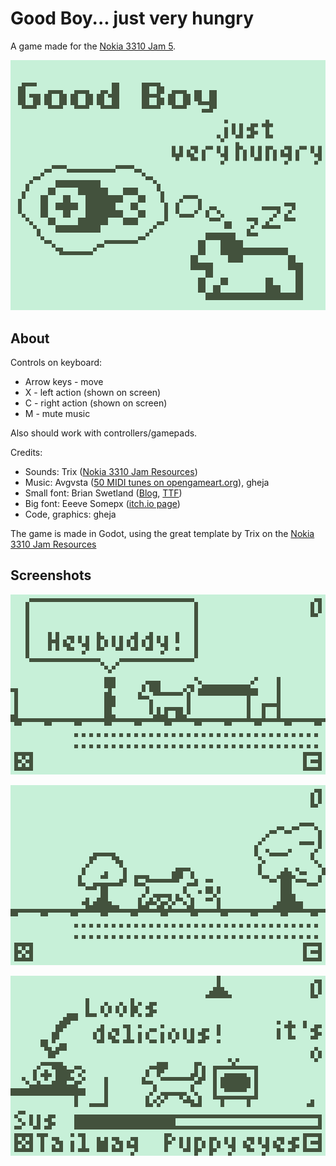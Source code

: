 # Good Boy... just very hungry

A game made for the [Nokia 3310 Jam 5](https://itch.io/jam/nokiajam5).

![Title screen](misc/itch_io_cover_image.png)

## About

Controls on keyboard:
  - Arrow keys - move
  - X - left action (shown on screen)
  - C - right action (shown on screen)
  - M - mute music

Also should work with controllers/gamepads.

Credits:
  - Sounds: Trix ([Nokia 3310 Jam Resources](https://phillipp.itch.io/nokiajamresources))
  - Music: Avgvsta ([50 MIDI tunes on opengameart.org](https://opengameart.org/content/50-midi-tunes)), gheja
  - Small font: Brian Swetland ([Blog](https://robey.lag.net/2010/01/23/tiny-monospace-font.html), [TTF](https://github.com/gheja/tom-thumb-ttf))
  - Big font: Eeeve Somepx ([itch.io page](https://somepx.itch.io/))
  - Code, graphics: gheja

The game is made in Godot, using the great template by Trix on the [Nokia 3310 Jam Resources](https://phillipp.itch.io/nokiajamresources)

## Screenshots

![A screenshot of the game](misc/screenshot_2.png)

![A screenshot of the game](misc/screenshot_3.png)

![A screenshot of the game](misc/screenshot_4.png)
